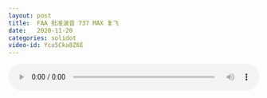```yaml
---
layout: post
title:  FAA 批准波音 737 MAX 复飞
date:   2020-11-20
categories: solidot
video-id: Ycu5Cka8Z6E
---
```


<audio id="youtube" style="width: 100%;" video-id="Ycu5Cka8Z6E" controls></audio>

<script async type="text/javascript" src="/audio.js"></script>

